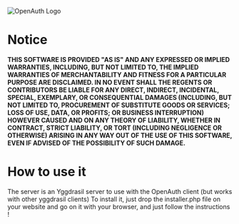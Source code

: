![OpenAuth Logo](http://image.noelshack.com/fichiers/2015/20/1431453946-banierreoauth.png)

# Notice

**THIS SOFTWARE IS PROVIDED "AS IS" AND ANY EXPRESSED OR IMPLIED WARRANTIES, INCLUDING, BUT NOT LIMITED TO, THE IMPLIED WARRANTIES OF MERCHANTABILITY AND FITNESS FOR A PARTICULAR PURPOSE ARE DISCLAIMED. IN NO EVENT SHALL THE REGENTS OR CONTRIBUTORS BE LIABLE FOR ANY DIRECT, INDIRECT, INCIDENTAL, SPECIAL, EXEMPLARY, OR CONSEQUENTIAL DAMAGES (INCLUDING, BUT NOT LIMITED TO, PROCUREMENT OF SUBSTITUTE GOODS OR SERVICES; LOSS OF USE, DATA, OR PROFITS; OR BUSINESS INTERRUPTION)
HOWEVER CAUSED AND ON ANY THEORY OF LIABILITY, WHETHER IN CONTRACT, STRICT LIABILITY, OR TORT (INCLUDING NEGLIGENCE OR OTHERWISE) ARISING IN ANY WAY OUT OF THE USE OF THIS SOFTWARE, EVEN IF ADVISED OF THE POSSIBILITY OF SUCH DAMAGE.**

# How to use it
The server is an Yggdrasil server to use with the OpenAuth client (but works with other yggdrasil clients)
To install it, just drop the installer.php file on your website and go on it with your browser, and just follow the instructions !
